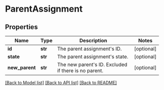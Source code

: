 # ParentAssignment

## Properties
Name | Type | Description | Notes
------------ | ------------- | ------------- | -------------
**id** | **str** | The parent assignment&#x27;s ID. | [optional] 
**state** | **str** | The parent assignment&#x27;s state. | [optional] 
**new_parent** | **str** | The new parent&#x27;s ID. Excluded if there is no parent. | [optional] 

[[Back to Model list]](../README.md#documentation-for-models) [[Back to API list]](../README.md#documentation-for-api-endpoints) [[Back to README]](../README.md)

